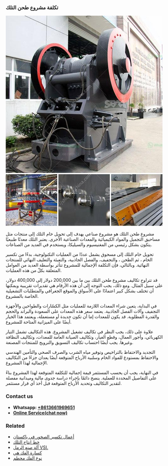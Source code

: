 <h3>تكلفة مشروع طحن التلك</h3><img src='1701850785.jpg' alt=''><p>مشروع طحن التلك هو مشروع صناعي يهدف إلى تحويل خام التلك إلى منتجات مثل مساحيق التجميل والمواد الكيميائية والمعدات الصناعية الأخرى. يعتبر التلك معدنًا طبيعيًا يتكون بشكل رئيسي من المغنيسيوم والسيليكا، ويستخدم في العديد من الصناعات.</p><p>تحويل خام التلك إلى مسحوق يشمل عددًا من العمليات التكنولوجية، بدءًا من تكسير الخام ، ثم الطحن ، والتجفيف، والفصل الجاذبية، والتعبئة والتغليف النهائي للمنتجات النهائية. وبالتالي، فإن التكلفة الإجمالية للمشروع تتأثر بواسطة العديد من العوامل المتعلقة بكلّ من هذه العمليات.</p><p>قد تتراوح تكاليف مشروع طحن التلك بين ما بين 200,000 دولار إلى 400,000 دولار، على سبيل المثال. ومع ذلك، يجب التوجه إلى أن هذه الأرقام هي تقديرات تقريبية ويمكنها أن تختلف بشكل كبير اعتمادًا على الأسواق والموقع الجغرافي والمتطلبات التشغيلية الخاصة بالمشروع.</p><p>في البداية، يتعين شراء المعدات اللازمة للعمليات مثل الكسّارات والطواحين والأجهزة التجفيف وآلات الفصل الجاذبية. يعتمد سعر هذه المعدات على السعودة والبراند والحجم والقدرة المطلوبة. قد يكون للمعدات إما أن تكون جديدة أو مستعملة، ويعتمد هذا الخيار أيضًا على الميزانية المتاحة للمشروع.</p><p>علاوة على ذلك، يجب النظر في تكاليف تشغيل المشروع. هذه التكاليف تشمل التيار الكهربائي، وأجور العمال، وقطع الغيار، وتكاليف الصيانة العامة للمعدات، وتكاليف النظافة وغيرها. يجب أيضًا احتساب تكاليف التسويق والترويج للمنتجات المصنعة.</p><p>التجديد والاحتفاظ بالتراخيص وتوفير مياه الشرب والصرف الصحي والتأمين الهندسي والاحتفاظ بمستودع للمواد الخام وسلبية الأرباح المتوقعة أيضًا يعدان جزءًا من التكاليف الإجمالية لهذا المشروع.</p><p>في النهاية، يجب أن يحسب المستثمر قيمة إجمالية للتكلفة المتوقعة لهذا المشروع بناءً على التفاصيل المحددة للعملية. ينصح دائمًا بإجراء دراسة جدوى مالية وميدانية مفصلة لتقدير التكاليف وتحديد الأرباح المتوقعة قبل أخذ أي قرار مستثمر.</p><h3>Contact us</h3><ul><li><strong>Whatsapp:&nbsp;<a href="https://wa.me/8613661969651">+8613661969651</a></strong></li><li><a href="https://swt.shibang-china.com/?git&amp;zhl&amp;تكلفة مشروع طحن التلك"><strong>Online Service(chat now)</strong></a></li></ul><h3>Related</h3><ul><li><a href='أعمال تكسير الصخور في باكستان.md'>أعمال تكسير الصخور في باكستان</a></li><li><a href='خط إنتاج التلك.md'>خط إنتاج التلك</a></li><li><a href='آلة صنع الرمل VSI.md'>آلة صنع الرمل VSI.</a></li><li><a href='كسارة الفك هي.md'>كسارة الفك هي</a></li><li><a href='نوع الفك محطم.md'>نوع الفك محطم</a></li></ul>